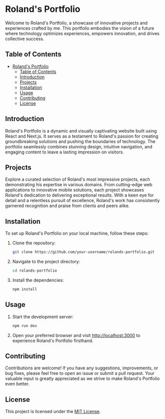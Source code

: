 # Roland's Portfolio

Welcome to Roland's Portfolio, a showcase of innovative projects and experiences crafted by me. This portfolio embodies the vision of a future where technology optimizes experiences, empowers innovation, and drives collective success.

## Table of Contents

- [Roland's Portfolio](#rolands-portfolio)
  - [Table of Contents](#table-of-contents)
  - [Introduction](#introduction)
  - [Projects](#projects)
  - [Installation](#installation)
  - [Usage](#usage)
  - [Contributing](#contributing)
  - [License](#license)

## Introduction

Roland's Portfolio is a dynamic and visually captivating website built using React and Next.js. It serves as a testament to Roland's passion for creating groundbreaking solutions and pushing the boundaries of technology. The portfolio seamlessly combines stunning design, intuitive navigation, and engaging content to leave a lasting impression on visitors.

## Projects

Explore a curated selection of Roland's most impressive projects, each demonstrating his expertise in various domains. From cutting-edge web applications to innovative mobile solutions, each project showcases Roland's dedication to delivering exceptional results. With a keen eye for detail and a relentless pursuit of excellence, Roland's work has consistently garnered recognition and praise from clients and peers alike.

## Installation

To set up Roland's Portfolio on your local machine, follow these steps:

1. Clone the repository:

   ```bash
   git clone https://github.com/your-username/rolands-portfolio.git
   ```

2. Navigate to the project directory:

   ```bash
   cd rolands-portfolio
   ```

3. Install the dependencies:

   ```bash
   npm install
   ```

## Usage

1. Start the development server:

   ```bash
   npm run dev
   ```

2. Open your preferred browser and visit [http://localhost:3000](http://localhost:3000) to experience Roland's Portfolio firsthand.

## Contributing

Contributions are welcome! If you have any suggestions, improvements, or bug fixes, please feel free to open an issue or submit a pull request. Your valuable input is greatly appreciated as we strive to make Roland's Portfolio even better.

## License

This project is licensed under the [MIT License](LICENSE).